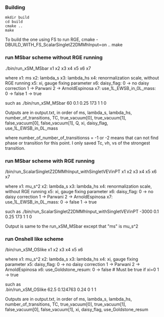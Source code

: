 ### Building

    mkdir build
    cd build
    cmake ..
    make
    
 To build the one using FS to run RGE, 
    cmake -DBUILD_WITH_FS_ScalarSingletZ2DMMhInput=on ..
    make
    
### run MSbar scheme without RGE running
  ./bin/run_xSM_MSbar x1 x2 x3 x4 x5 x6 x7
  
  where
  x1: ms
  x2: lambda_s
  x3: lambda_hs
  x4: renormalization scale, without RGE running
  x5: xi, gauge fixing parameter
  x6: daisy_flag: 0 -> no daisy correction
                  1 -> Parwani
                  2 -> ArnoldEspinosa
  x7: use_1L_EWSB_in_0L_mass: 0 -> false
                              1 -> true
                       
  
  such as 
  ./bin/run_xSM_MSbar 60 0.1 0.25 173 1 1 0
                       
  Outputs are in output.txt, in order of 
    ms, lambda_s, lambda_hs, number_of_transitions, TC, true_vacuum[0], true_vacuum[1], false_vacuum[0], false_vacuum[1], Q, xi, daisy_flag, use_1L_EWSB_in_0L_mass
  
  where number_of_number_of_transitionss = -1 or -2 means that can not find phase or transition for this point. 
  I only saved Tc, vh, vs of the strongest transition. 
                              
### run MSbar scheme with RGE running
  /bin/run_ScalarSingletZ2DMMhInput_withSingletVEVinPT x1 x2 x3 x4 x5 x6 x7
  
  where
  x1: mu_s^2
  x2: lambda_s
  x3: lambda_hs
  x4: renormalization scale, without RGE running
  x5: xi, gauge fixing parameter
  x6: daisy_flag: 0 -> no daisy correction
                  1 -> Parwani
                  2 -> ArnoldEspinosa
  x7: use_1L_EWSB_in_0L_mass: 0 -> false
                              1 -> true
                      
  such as 
  ./bin/run_ScalarSingletZ2DMMhInput_withSingletVEVinPT -3000 0.1 0.25 173 1 1 0    
                      
  Output is same to the run_xSM_MSbar except that "ms" is mu_s^2
  
### run Onshell like scheme
        
  /bin/run_xSM_OSlike x1 x2 x3 x4 x5 x6
  
  where
  x1: mu_s^2
  x2: lambda_s
  x3: lambda_hs
  x4: xi, gauge fixing parameter
  x5: daisy_flag: 0 -> no daisy correction
                  1 -> Parwani
                  2 -> ArnoldEspinosa
  x6: use_Goldstone_resum: 0 -> false  # Must be true if xi=0
                           1 -> true
                           
  such as                         
  .bin/run_xSM_OSlike 62.5 0.124763 0.24 0 1 1
  
  Outputs are in output.txt, in order of 
    ms, lambda_s, lambda_hs, number_of_transitions, TC, true_vacuum[0], true_vacuum[1], false_vacuum[0], false_vacuum[1], xi, daisy_flag, use_Goldstone_resum
    
    
                  
                              
